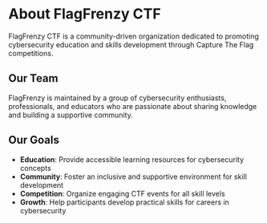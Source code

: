# About FlagFrenzy CTF

FlagFrenzy CTF is a community-driven organization dedicated to promoting cybersecurity education and skills development through Capture The Flag competitions.

## Our Team

FlagFrenzy is maintained by a group of cybersecurity enthusiasts, professionals, and educators who are passionate about sharing knowledge and building a supportive community.

## Our Goals

- **Education**: Provide accessible learning resources for cybersecurity concepts
- **Community**: Foster an inclusive and supportive environment for skill development
- **Competition**: Organize engaging CTF events for all skill levels
- **Growth**: Help participants develop practical skills for careers in cybersecurity

